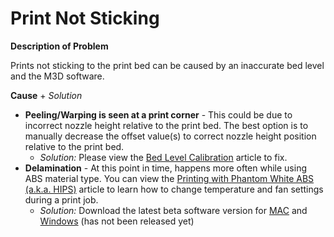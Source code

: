 # Print Not Sticking



**Description of Problem**

Prints not sticking to the print bed can be caused by an inaccurate bed level and the M3D software. 

**Cause** + _Solution_

* **Peeling/Warping is seen at a print corner** - This could be due to incorrect nozzle height relative to the print bed. The best option is to manually decrease the offset value\(s\) to correct nozzle height position relative to the print bed. 
  * _Solution:_ Please view the [Bed Level Calibration](https://printm3d.com/solutions/article.php?id=216) article to fix.
* **Delamination** - At this point in time, happens more often while using ABS material type. You can view the [Printing with Phantom White ABS \(a.k.a. HIPS\)](https://micro.printm3d.com/~/edit/drafts/-LJp3iXKc3_K6bUoN_g6/guides/printing-with-phantom-white-abs-a.k.a.-hips) article to learn how to change temperature and fan settings during a print job. 
  * _Solution:_ Download the latest beta software version for [MAC](https://www.dropbox.com/sh/maf6kv4c80fyu0b/AACLs90jq_mmgA04DpYmiDxCa/Software%20-%20Mac/Mac%20Software%20-%202015-11-23%20-%20El%20Capitan?dl=0) and [Windows](https://www.dropbox.com/sh/maf6kv4c80fyu0b/AAAPXIomuyrv8poKvInJ-Pu-a/Software%20-%20Windows/Windows%20Software%20-%202015-11-23%20-%20Processing%20fix?dl=0) \(has not been released yet\)



